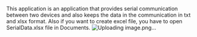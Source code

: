 This application is an application that provides serial communication between two devices and also keeps the data in the communication in txt and xlsx format.
Also if you want to create excel file, you have to open SerialData.xlsx file in Documents.
![Uploading image.png…]()
